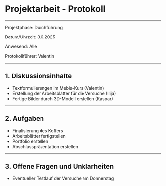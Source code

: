 # Projektarbeit - Protokoll

---

Projektphase: Durchführung

Datum/Uhrzeit: 3.6.2025

Anwesend: Alle

Protokollführer: Valentin

---

## 1. Diskussionsinhalte
- Textformulierungen im Mebis-Kurs (Valentin)
- Erstellung der Arbeitsblätter für die Versuche (Ilija)
- Fertige Bilder durch 3D-Modell erstellen (Kaspar) 
 
---

## 2. Aufgaben

- Finalisierung des Koffers
- Arbeitsblätter fertigstellen
- Portfolio erstellen
- Abschlusspräsentation erstellen

---

## 3. Offene Fragen und Unklarheiten
- Eventueller Testlauf der Versuche am Donnerstag